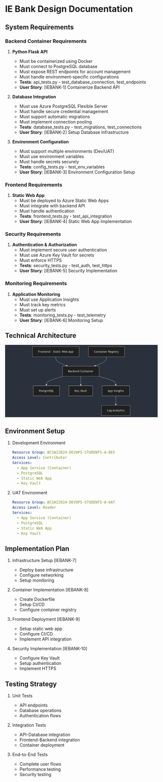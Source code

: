 # IE Bank Design Documentation

## System Requirements

### Backend Container Requirements
1. **Python Flask API**
   - Must be containerized using Docker
   - Must connect to PostgreSQL database
   - Must expose REST endpoints for account management
   - Must handle environment-specific configurations
   - **Tests**: api_tests.py - test_database_connection, test_endpoints
   - **User Story**: [IEBANK-1] Containerize Backend API

2. **Database Integration**
   - Must use Azure PostgreSQL Flexible Server
   - Must handle secure credential management
   - Must support automatic migrations
   - Must implement connection pooling
   - **Tests**: database_tests.py - test_migrations, test_connections
   - **User Story**: [IEBANK-2] Setup Database Infrastructure

3. **Environment Configuration**
   - Must support multiple environments (Dev/UAT)
   - Must use environment variables
   - Must handle secrets securely
   - **Tests**: config_tests.py - test_env_variables
   - **User Story**: [IEBANK-3] Environment Configuration Setup

### Frontend Requirements
1. **Static Web App**
   - Must be deployed to Azure Static Web Apps
   - Must integrate with backend API
   - Must handle authentication
   - **Tests**: frontend_tests.py - test_api_integration
   - **User Story**: [IEBANK-4] Static Web App Implementation

### Security Requirements
1. **Authentication & Authorization**
   - Must implement secure user authentication
   - Must use Azure Key Vault for secrets
   - Must enforce HTTPS
   - **Tests**: security_tests.py - test_auth, test_https
   - **User Story**: [IEBANK-5] Security Implementation

### Monitoring Requirements
1. **Application Monitoring**
   - Must use Application Insights
   - Must track key metrics
   - Must set up alerts
   - **Tests**: monitoring_tests.py - test_telemetry
   - **User Story**: [IEBANK-6] Monitoring Setup

## Technical Architecture
<img src = "./images/technical_architecture.png" width = "500"/>

## Environment Setup
1. Development Environment
   ```yaml
   Resource Group: BCSAI2024-DEVOPS-STUDENTS-A-DEV
   Access Level: Contributor
   Services:
     - App Service (Container)
     - PostgreSQL
     - Static Web App
     - Key Vault
   ```

2. UAT Environment
   ```yaml
   Resource Group: BCSAI2024-DEVOPS-STUDENTS-A-UAT
   Access Level: Reader
   Services:
     - App Service (Container)
     - PostgreSQL
     - Static Web App
     - Key Vault
   ```

## Implementation Plan
1. Infrastructure Setup [IEBANK-7]
   - Deploy base infrastructure
   - Configure networking
   - Setup monitoring

2. Container Implementation [IEBANK-8]
   - Create Dockerfile
   - Setup CI/CD
   - Configure container registry

3. Frontend Deployment [IEBANK-9]
   - Setup static web app
   - Configure CI/CD
   - Implement API integration

4. Security Implementation [IEBANK-10]
   - Configure Key Vault
   - Setup authentication
   - Implement HTTPS

## Testing Strategy
1. Unit Tests
   - API endpoints
   - Database operations
   - Authentication flows

2. Integration Tests
   - API-Database integration
   - Frontend-Backend integration
   - Container deployment

3. End-to-End Tests
   - Complete user flows
   - Performance testing
   - Security testing
